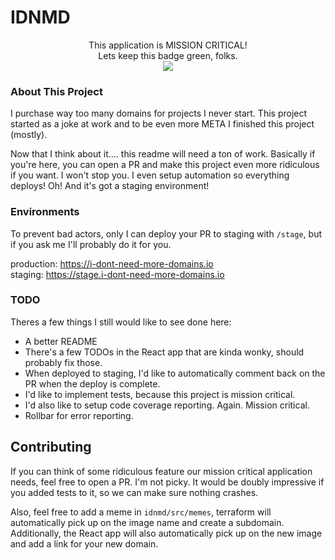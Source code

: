 # IDNMD

<p align="center">This application is MISSION CRITICAL!<br>Lets keep this badge green, folks.<br><img src="https://github.com/Apollorion/i-dont-need-more-domains/workflows/main/badge.svg"/></p>

### About This Project

I purchase way too many domains for projects I never start. This project started as a joke at work and to be even more META I finished this project (mostly).

Now that I think about it.... this readme will need a ton of work. Basically if you're here, you can open a PR and make this project even more ridiculous if you want. I won't stop you. I even setup automation so everything deploys! Oh! And it's got a staging environment!

### Environments
To prevent bad actors, only I can deploy your PR to staging with `/stage`, but if you ask me I'll probably do it for you.

production: https://i-dont-need-more-domains.io  
staging: https://stage.i-dont-need-more-domains.io

### TODO
Theres a few things I still would like to see done here:
 - A better README
 - There's a few TODOs in the React app that are kinda wonky, should probably fix those.
 - When deployed to staging, I'd like to automatically comment back on the PR when the deploy is complete.
 - I'd like to implement tests, because this project is mission critical.
 - I'd also like to setup code coverage reporting. Again. Mission critical.
 - Rollbar for error reporting.
 
 
## Contributing

If you can think of some ridiculous feature our mission critical application needs, feel free to open a PR. I'm not picky. It would be doubly impressive if you added tests to it, so we can make sure nothing crashes.  

Also, feel free to add a meme in `idnmd/src/memes`, terraform will automatically pick up on the image name and create a subdomain. Additionally, the React app will also automatically pick up on the new image and add a link for your new domain.


